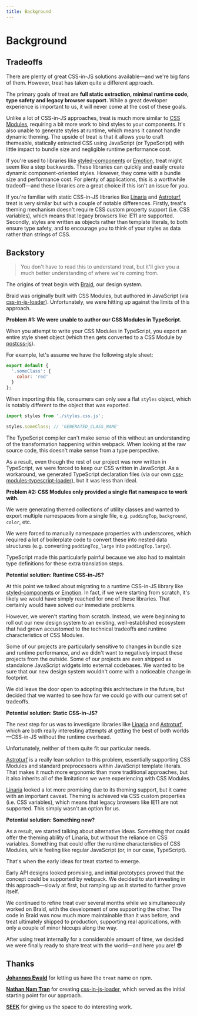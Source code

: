 ```yaml
---
title: Background
---
```


# Background

## Tradeoffs

There are plenty of great CSS-in-JS solutions available—and we're big fans of them. However, treat has taken quite a different approach.

The primary goals of treat are **full static extraction, minimal runtime code, type safety and legacy browser support.** While a great developer experience is important to us, it will never come at the cost of these goals.

Unlike a lot of CSS-in-JS approaches, treat is much more similar to [CSS Modules](https://github.com/css-modules/css-modules), requiring a bit more work to bind styles to your components. It's also unable to generate styles at runtime, which means it cannot handle dynamic theming. The upside of treat is that it allows you to craft themeable, statically extracted CSS using JavaScript (or TypeScript) with little impact to bundle size and negligible runtime performance cost.

If you're used to libraries like [styled-components](https://www.styled-components.com) or [Emotion](https://emotion.sh/), treat might seem like a step backwards. These libraries can quickly and easily create dynamic component-oriented styles. However, they come with a bundle size and performance cost. For plenty of applications, this is a worthwhile tradeoff—and these libraries are a great choice if this isn't an issue for you.

If you're familiar with static CSS-in-JS libraries like [Linaria](https://linaria.now.sh/) and [Astroturf](https://github.com/4Catalyzer/astroturf), treat is very similar but with a couple of notable differences. Firstly, treat's theming mechanism doesn't require CSS custom property support (i.e. CSS variables), which means that legacy browsers like IE11 are supported. Secondly, styles are written as objects rather than template literals, to both ensure type safety, and to encourage you to think of your styles as data rather than strings of CSS.

## Backstory

> You don't have to read this to understand treat, but it'll give you a much better understanding of where we're coming from.

The origins of treat begin with [Braid](https://github.com/seek-oss/braid-design-system), our design system.

Braid was originally built with CSS Modules, but authored in JavaScript (via [css-in-js-loader](https://github.com/naistran/css-in-js-loader)). Unfortunately, we were hitting up against the limits of this approach.

**Problem #1: We were unable to author our CSS Modules in TypeScript.**

When you attempt to write your CSS Modules in TypeScript, you export an entire style sheet object (which then gets converted to a CSS Module by [postcss-js](https://github.com/postcss/postcss-js)).

For example, let's assume we have the following style sheet:

```js
export default {
  '.someClass': {
    color: 'red'
  }
};
```

When importing this file, consumers can only see a flat `styles` object, which is notably different to the object that was exported.

```js
import styles from './styles.css.js';

styles.someClass; // 'GENERATED_CLASS_NAME'
```

The TypeScript compiler can't make sense of this without an understanding of the transformation happening within webpack. When looking at the raw source code, this doesn't make sense from a type perspective.

As a result, even though the rest of our project was now written in TypeScript, we were forced to keep our CSS written in JavaScript. As a workaround, we generated TypeScript declaration files (via our own [css-modules-typescript-loader](https://github.com/seek-oss/css-modules-typescript-loader)), but it was less than ideal.

**Problem #2: CSS Modules only provided a single flat namespace to work with.**

We were generating themed collections of utility classes and wanted to export multiple namespaces from a single file, e.g. `paddingTop`, `background`, `color`, etc.

We were forced to manually namespace properties with underscores, which required a lot of boilerplate code to convert these into nested data structures (e.g. converting `paddingTop_large` into `paddingTop.large`).

TypeScript made this particularly painful because we also had to maintain type definitions for these extra translation steps.

**Potential solution: Runtime CSS-in-JS?**

At this point we talked about migrating to a runtime CSS-in-JS library like [styled-components](https://www.styled-components.com) or [Emotion](https://emotion.sh/). In fact, if we were starting from scratch, it's likely we would have simply reached for one of these libraries. That certainly would have solved our immediate problems.

However, we weren't starting from scratch. Instead, we were beginning to roll out our new design system to an existing, well-established ecosystem that had grown accustomed to the technical tradeoffs and runtime characteristics of CSS Modules.

Some of our projects are particularly sensitive to changes in bundle size and runtime performance, and we didn't want to negatively impact these projects from the outside. Some of our projects are even shipped as standalone JavaScript widgets into external codebases. We wanted to be sure that our new design system wouldn't come with a noticeable change in footprint.

We did leave the door open to adopting this architecture in the future, but decided that we wanted to see how far we could go with our current set of tradeoffs.

**Potential solution: Static CSS-in-JS?**

The next step for us was to investigate libraries like [Linaria](https://linaria.now.sh/) and [Astroturf](https://github.com/4Catalyzer/astroturf), which are both really interesting attempts at getting the best of both worlds—CSS-in-JS without the runtime overhead.

Unfortunately, neither of them quite fit our particular needs.

[Astroturf](https://github.com/4Catalyzer/astroturf) is a really lean solution to this problem, essentially supporting CSS Modules and standard preprocessors within JavaScript template literals. That makes it much more ergonomic than more traditional approaches, but it also inherits all of the limitations we were experiencing with CSS Modules.

[Linaria](https://linaria.now.sh/) looked a lot more promising due to its theming support, but it came with an important caveat. Theming is achieved via CSS custom properties (i.e. CSS variables), which means that legacy browsers like IE11 are not supported. This simply wasn't an option for us.

**Potential solution: Something new?**

As a result, we started talking about alternative ideas. Something that could offer the theming ability of Linaria, but without the reliance on CSS variables. Something that could offer the runtime characteristics of CSS Modules, while feeling like regular JavaScript (or, in our case, TypeScript).

That's when the early ideas for treat started to emerge.

Early API designs looked promising, and initial prototypes proved that the concept could be supported by webpack. We decided to start investing in this approach—slowly at first, but ramping up as it started to further prove itself.

We continued to refine treat over several months while we simultaneously worked on Braid, with the development of one supporting the other. The code in Braid was now much more maintainable than it was before, and treat ultimately shipped to production, supporting real applications, with only a couple of minor hiccups along the way.

After using treat internally for a considerable amount of time, we decided we were finally ready to share treat with the world—and here you are! 😎

## Thanks

**[Johannes Ewald](https://twitter.com/Jhnnns)** for letting us have the `treat` name on npm.

**[Nathan Nam Tran](https://twitter.com/naistran)** for creating [css-in-js-loader](https://github.com/naistran/css-in-js-loader), which served as the initial starting point for our approach.

**[SEEK](https://www.seek.com.au)** for giving us the space to do interesting work.

